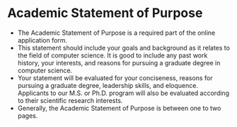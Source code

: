 # Academic Statement of Purpose

- The Academic Statement of Purpose is a required part of the online application form.
- This statement should include your goals and background as it relates to the field of computer science. It is good to include any past work history, your interests, and reasons for pursuing a graduate degree in computer science.
- Your statement will be evaluated for your conciseness, reasons for pursuing a graduate degree, leadership skills, and eloquence. Applicants to our M.S. or Ph.D. program will also be evaluated according to their scientific research interests.
- Generally, the Academic Statement of Purpose is between one to two pages.

